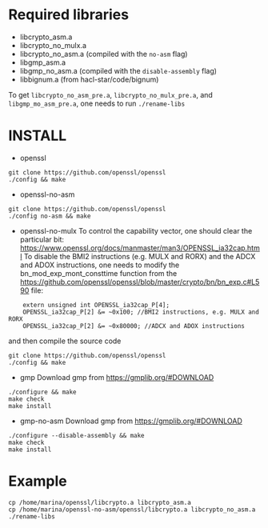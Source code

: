 Required libraries
==================
- libcrypto_asm.a
- libcrypto_no_mulx.a
- libcrypto_no_asm.a (compiled with the `no-asm` flag)
- libgmp_asm.a
- libgmp_no_asm.a (compiled with the `disable-assembly` flag)
- libbignum.a (from hacl-star/code/bignum)

To get `libcrypto_no_asm_pre.a`, `libcrypto_no_mulx_pre.a`, and `libgmp_mo_asm_pre.a`, one needs to run `./rename-libs`


INSTALL
=======
- openssl
```
git clone https://github.com/openssl/openssl
./config && make
```

- openssl-no-asm
```
git clone https://github.com/openssl/openssl
./config no-asm && make
```

- openssl-no-mulx
To control the capability vector, one should clear the particular bit: https://www.openssl.org/docs/manmaster/man3/OPENSSL_ia32cap.html
To disable the BMI2 instructions (e.g. MULX and RORX) and the ADCX and ADOX instructions, one needs to modify the bn_mod_exp_mont_consttime function
from the https://github.com/openssl/openssl/blob/master/crypto/bn/bn_exp.c#L590 file:
```
    extern unsigned int OPENSSL_ia32cap_P[4];
    OPENSSL_ia32cap_P[2] &= ~0x100; //BMI2 instructions, e.g. MULX and RORX
    OPENSSL_ia32cap_P[2] &= ~0x80000; //ADCX and ADOX instructions
```
and then compile the source code
```
git clone https://github.com/openssl/openssl
./config && make
```

- gmp
Download gmp from https://gmplib.org/#DOWNLOAD
```
./configure && make
make check
make install
```

- gmp-no-asm
Download gmp from https://gmplib.org/#DOWNLOAD
```
./configure --disable-assembly && make
make check
make install
```

Example
======
```
cp /home/marina/openssl/libcrypto.a libcrypto_asm.a
cp /home/marina/openssl-no-asm/openssl/libcrypto.a libcrypto_no_asm.a
./rename-libs
```
